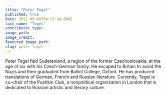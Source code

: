 ```yaml
---
title: "Peter Tegel"
published: true
date: 2011-09-08T04:23:34.000Z
last_name: "Tegel"
contributor_type:
image_path:
image_credit:
featured_image_path:
slug: peter-tegel
---
```


Peter Tegel fled Sudetenland, a region of the former Czechoslovakia, at the age of six with his Czech-German family. He escaped to Britain to avoid the Nazis and then graduated from Balliol College, Oxford. He has produced translations of German, French and Russian literature. Currently, Tegel is co-chair of the Pushkin Club, a nonpolitical organization in London that is dedicated to Russian artistic and literary culture.


